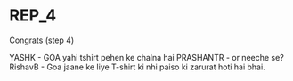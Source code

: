 # REP_4
Congrats (step 4)

YASHK - GOA yahi tshirt pehen ke chalna hai
PRASHANTR - or neeche se?
RishavB - Goa jaane ke liye T-shirt ki nhi paiso ki zarurat hoti hai bhai.


